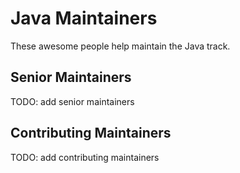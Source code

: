 # Java Maintainers

These awesome people help maintain the Java track.

## Senior Maintainers

TODO: add senior maintainers

## Contributing Maintainers

TODO: add contributing maintainers

